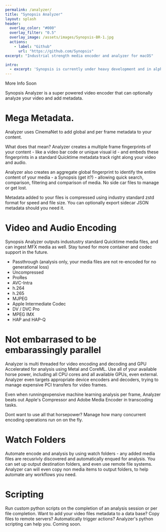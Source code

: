 ```yaml
---
permalink: /analyzer/
title: "Synopsis Analyzer"
layout: splash
header:
  overlay_color: "#000"
  overlay_filter: "0.5"
  overlay_image: /assets/images/Synopsis-BR-1.jpg
  actions:
    - label: "Github"
      url: "https://github.com/Synopsis"
excerpt: "Industrial strength media encoder and analyzer for macOS"

intro: 
  - excerpt: 'Synopsis is currently under heavy development and in alpha phase. Want to know more - [join our slack channel](https://join.slack.com/t/synopsis-discuss/shared_invite/enQtODIzNjg5MzA1MDYwLTg4OGM5ZGMzZTQ3OTBjYTQzZDMyNDY0ZWM3NzFkN2YxZTE5NWI5NWQyMmZjMGE1OGYyZmExMWFlZWVkMDE4ZWQ) for info'
---
```


More Info Soon

Synopsis Analyzer is a super powered video encoder that can optionally analyze your video and add metadata.

# Mega Metadata.

Analyzer uses CinemaNet to add global and per frame metadata to your content. 

What does that mean? Analyzer creates a multiple frame fingerprints of your content - like a video bar code or unique visual id - and embeds these fingerprints in a standard Quicktime metadata track right along your video and audio. 

Analyzer also creates an aggregate global fingerprint to identify the entire content of your media - a Synopsis (get it?) - allowing quick search, comparison, filtering and comparison of media. No side car files to manage or get lost.  

Metadata added to your files is compressed using industry standard zstd format for speed and file size. You can optionally export sidecar JSON metadata should you need it.

# Video and Audio Encoding

Synopsis Analyzer outputs industustry standard Quicktime media files, and can ingest MFX media as well. Stay tuned for more container and codec support in the future.

* Passthrough (analysis only, your media files are not re-encoded for no generational loss)
* Uncompressed
* ProRes 
* AVC-Intra
* h.264
* h.265
* MJPEG
* Apple Intermediate Codec
* DV / DVC Pro
* MPEG IMX
* HAP and HAP-Q

# Not embarrased to be embarassingly parallel

Analyzer is multi threaded for video encoding and decoding and GPU Accelerated for analysis using Metal and CoreML. Use all of your available horse power, including all CPU cores and all available GPUs, even external. Analyzer even targets appropriate device encoders and decoders, trying to manage expensive PCI transfers for video frames. 

Even when runningexpensive machine learning analysis per frame, Analyzer beats out Apple's Compressor and Adobe Media Encoder in transcoding tasks.

Dont want to use all that horsepower? Manage how many concurrent encoding operations run on on the fly. 

# Watch Folders

Automate encode and analysis by using watch folders - any added media files are recusrivly discovered and automatically enqued for analysis. You can set up output destination folders, and even use remote file systems. Analyzer can will even copy non media items to output folders, to help automate any workflows you need.

# Scripting

Run custom python scripts on the completion of an analysis session or per file completion. Want to add your video files metadata to a data base? Copy files to remote servers? Automatically trigger actions? Analyzer's python scripting can help you. Coming soon.